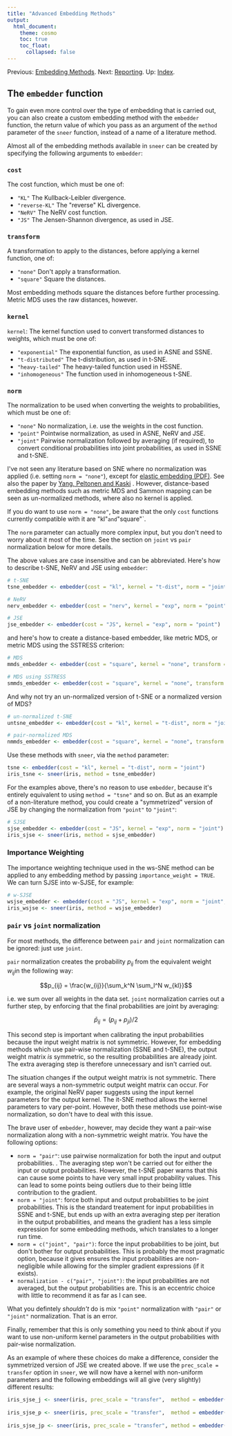 ```yaml
---
title: "Advanced Embedding Methods"
output:
  html_document:
    theme: cosmo
    toc: true
    toc_float:
      collapsed: false
---
```

Previous: [Embedding Methods](embedding-methods.html). Next: [Reporting](reporting.html). Up: [Index](index.html).

## The `embedder` function

To gain even more control over the type of embedding that is carried out, you
can also create a custom embedding method with the `embedder` function, the
return value of which you pass as an argument of the `method` parameter of the
`sneer` function, instead of a name of a literature method.

Almost all of the embedding methods available in `sneer` can be created by
specifying the following arguments to `embedder`:

### `cost`

The cost function, which must be one of: 

* `"KL"` The Kullback-Leibler divergence.
* `"reverse-KL"` The "reverse" KL divergence.
* `"NeRV"` The NeRV cost function.
* `"JS"` The Jensen-Shannon divergence, as used in JSE.

### `transform`

A transformation to apply to the distances, before applying a kernel function,
one of:

* `"none"` Don't apply a transformation.
* `"square"` Square the distances.

Most embedding methods square the distances before further processing. Metric
MDS uses the raw distances, however.

### `kernel`

`kernel`: The kernel function used to convert transformed distances to weights, 
which must be one of:

* `"exponential"` The exponential function, as used in ASNE and SSNE.
* `"t-distributed"` The t-distribution, as used in t-SNE.
* `"heavy-tailed"` The heavy-tailed function used in HSSNE.
* `"inhomogeneous"` The function used in inhomogeneous t-SNE.

### `norm`

The normalization to be used when converting the weights to probabilities, which
must be one of:

* `"none"` No normalization, i.e. use the weights in the cost function.
* `"point"` Pointwise normalization, as used in ASNE, NeRV and JSE.
* `"joint"` Pairwise normalization followed by averaging (if required), to 
convert conditional probabilities into joint probabilities, as used in SSNE and
t-SNE.

I've not seen any literature based on SNE where no normalization was applied 
(i.e. setting `norm = "none"`), except for 
[elastic embedding (PDF)](http://faculty.ucmerced.edu/mcarreira-perpinan/papers/icml10.pdf).
See also the paper by 
[Yang, Peltonen and Kaski](http://jmlr.org/proceedings/papers/v32/yange14.html)
. However, distance-based embedding methods such as metric MDS and Sammon 
mapping can be seen as un-normalized methods, where also no kernel is applied.

If you do want to use `norm = "none"`, be aware that the only `cost` functions
currently compatible with it are "kl"` and `"square"`.

The `norm` parameter can actually more complex input, but you don't need to
worry about it most of the time. See the section on `joint` vs `pair` 
normalization below for more details.

The above values are case insensitive and can be abbreviated. Here's how to
describe t-SNE, NeRV and JSE using `embedder`:

```R
# t-SNE
tsne_embedder <- embedder(cost = "kl", kernel = "t-dist", norm = "joint")

# NeRV
nerv_embedder <- embedder(cost = "nerv", kernel = "exp", norm = "point")

# JSE
jse_embedder <- embedder(cost = "JS", kernel = "exp", norm = "point")
```

and here's how to create a distance-based embedder, like metric MDS, or metric
MDS using the SSTRESS criterion:

```R
# MDS
mmds_embedder <- embedder(cost = "square", kernel = "none", transform = "none", norm = "none")

# MDS using SSTRESS
smmds_embedder <- embedder(cost = "square", kernel = "none", transform = "square", norm = "none")
```

And why not try an un-normalized version of t-SNE or a normalized version of MDS?
```R
# un-normalized t-SNE
untsne_embedder <- embedder(cost = "kl", kernel = "t-dist", norm = "joint")

# pair-normalized MDS
nmmds_embedder <- embedder(cost = "square", kernel = "none", transform = "none", norm = "pair")
```

Use these methods with `sneer`, via the `method` parameter:

```R
tsne <- embedder(cost = "kl", kernel = "t-dist", norm = "joint")
iris_tsne <- sneer(iris, method = tsne_embedder)
```

For the examples above, there's no reason to use `embedder`, because it's
entirely equivalent to using `method = "tsne"` and so on. But as an example of
a non-literature method, you could create a "symmetrized" version of JSE by 
changing the normalization from `"point"` to `"joint"`:

```R
# SJSE
sjse_embedder <- embedder(cost = "JS", kernel = "exp", norm = "joint")
iris_sjse <- sneer(iris, method = sjse_embedder)
```

### Importance Weighting

The importance weighting technique used in the ws-SNE method can be applied
to any embedding method by passing `importance_weight = TRUE`. We can turn
SJSE into w-SJSE, for example:

```R
# w-SJSE
wsjse_embedder <- embedder(cost = "JS", kernel = "exp", norm = "joint", importance_weight = TRUE)
iris_wsjse <- sneer(iris, method = wsjse_embedder)
```

### `pair` vs `joint` normalization

For most methods, the difference between `pair` and `joint` normalization can
be ignored: just use `joint`. 

`pair` normalization creates the probability $p_{ij}$ from the equivalent
weight $w_{ij}$in the following way:

$$p_{ij} = \frac{w_{ij}}{\sum_k^N \sum_l^N w_{kl}}$$

i.e. we sum over all weights in the data set. `joint` normalization carries
out a further step, by enforcing that the final probabilities are joint by 
averaging:

$$\bar{p}_{ij} = \left(p_{ij} + p_{ji}\right) / 2$$

This second step is important when calibrating the input probabilities because
the input weight matrix is not symmetric. However, for embedding methods which
use pair-wise normalization (SSNE and t-SNE), the output weight matrix *is*
symmetric, so the resulting probabilities are already joint. The extra averaging
step is therefore unnecessary and isn't carried out.

The situation changes if the output weight matrix is not symmetric. There are 
several ways a non-symmetric output weight matrix can occur. For example, the
original NeRV paper suggests using the input kernel parameters for the output
kernel. The it-SNE method allows the kernel parameters to vary per-point. 
However, both these methods use point-wise normalization, so don't have to deal
with this issue.

The brave user of `embedder`, however, may decide they want a pair-wise 
normalization along with a non-symmetric weight matrix. You have the following
options:

* `norm = "pair"`: use pairwise normalization for both the input and
output probabilities. . The averaging step won't be carried out for either the 
input or output probabilities. However, the t-SNE paper warns that this can
cause some points to have very small input probability values. This can lead to
some points being outliers due to their being little contribution to the
gradient.
* `norm = "joint"`: force both input and output probabilities to be 
joint probabilities. This is the standard treatement for input probabilities in
SSNE and t-SNE, but ends up with an extra averaging step per iteration in the 
output probabilities, and means the gradient has a less simple expression for
some embedding methods, which translates to a longer run time.
* `norm = c("joint", "pair")`: force the input probabilities to be 
joint, but don't bother for output probabilities. This is probably the most
pragmatic option, because it gives ensures the input probabilities are 
non-negligible while allowing for the simpler gradient expressions 
(if it exists).
* `normalization - c("pair", "joint")`: the input probabilities are not 
averaged, but the output probabilities are. This is an eccentric choice with
little to recommend it as far as I can see.

What you defintely *shouldn't* do is mix `"point"` normalization with
`"pair"` or `"joint"` normalization. That is an error.

Finally, remember that this is only something you need to think about if you
want to use non-uniform kernel parameters in the output probabilities with
pair-wise normalization.

As an example of where these choices do make a difference, consider the
symmetrized version of JSE we created above. If we use the 
`prec_scale = transfer` option in `sneer`, we will now have a kernel with 
non-uniform parameters and the following embeddings will all give 
(very slightly) different results:

```R
iris_sjse_j <- sneer(iris, prec_scale = "transfer",  method = embedder(cost = "JS", kernel = "exp",
                                                                       norm = "joint"))
iris_sjse_p <- sneer(iris, prec_scale = "transfer",  method = embedder(cost = "JS", kernel = "exp", 
                                                                       norm = "pair"))
iris_sjse_jp <- sneer(iris, prec_scale = "transfer", method = embedder(cost = "JS", kernel = "exp", 
                                                                       norm = c("joint", "pair")))
```
